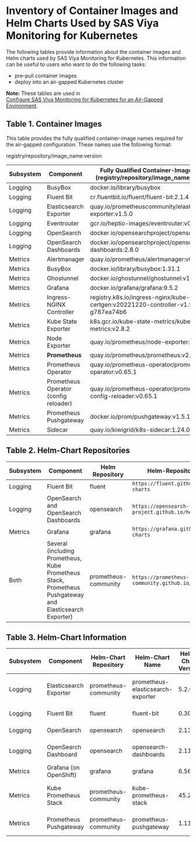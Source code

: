 # Inventory of Container Images and Helm Charts Used by SAS Viya Monitoring for Kubernetes

The following tables provide information about the container images and Helm charts used by SAS Viya Monitoring for Kubernetes.  This information can be useful to users who want to do the following tasks:

* pre-pull container images
* deploy into an air-gapped Kubernetes cluster

**Note:** These tables are used in  
[Configure SAS Viya Monitoring for Kubernetes for an Air-Gapped Environment](https://documentation.sas.com/?cdcId=obsrvcdc&cdcVersion=default&docsetId=obsrvdply&docsetTarget=n0grd8g2pkfglin12bzm3g1oik2p.htm).

## Table 1. Container Images

This table provides the fully qualified container-image names required for the air-gapped configuration.
These names use the following format: 

registry/repository/image_name:version

| Subsystem| Component | Fully Qualified Container-Image Name (registry/repository/image_name:version)|
|----|----|----|
| Logging | BusyBox | docker.io/library/busybox|
| Logging | Fluent Bit | cr.fluentbit.io/fluent/fluent-bit:2.1.4|
| Logging | Elasticsearch Exporter | quay.io/prometheuscommunity/elasticsearch-exporter:v1.5.0|
| Logging | Eventrouter | gcr.io/heptio-images/eventrouter:v0.3|
| Logging | OpenSearch | docker.io/opensearchproject/opensearch:2.8.0|
| Logging | OpenSearch Dashboards| docker.io/opensearchproject/opensearch-dashboards:2.8.0|
| Metrics | Alertmanager | quay.io/prometheus/alertmanager:v0.25.0|
| Metrics | BusyBox | docker.io/library/busybox:1.31.1|
| Metrics | Ghostunnel | docker.io/ghostunnel/ghostunnel:v1.7.1|
| Metrics | Grafana | docker.io/grafana/grafana:9.5.2|
| Metrics | Ingress-NGINX Controller | registry.k8s.io/ingress-nginx/kube-webhook-certgen:v20221220-controller-v1.5.1-58-g787ea74b6|
| Metrics | Kube State Exporter | k8s.gcr.io/kube-state-metrics/kube-state-metrics:v2.8.2|
| Metrics | Node Exporter | quay.io/prometheus/node-exporter:v1.5.0|
| Metrics | **Prometheus** | quay.io/prometheus/prometheus:v2.44.0|
| Metrics | Prometheus Operator | quay.io/prometheus-operator/prometheus-operator:v0.65.1|
| Metrics | Prometheus Operator (config reloader) | quay.io/prometheus-operator/prometheus-config-reloader:v0.65.1|
| Metrics | Prometheus Pushgateway | docker.io/prom/pushgateway:v1.5.1|
| Metrics | Sidecar | quay.io/kiwigrid/k8s-sidecar:1.24.0|

## Table 2. Helm-Chart Repositories

| Subsystem | Component | Helm Repository | Helm-Repository URL |
|--|--|--|--|
| Logging | Fluent Bit | fluent | `https://fluent.github.io/helm-charts` |
| Logging | OpenSearch and OpenSearch Dashboards | opensearch | `https://opensearch-project.github.io/helm-charts` |
| Metrics | Grafana | grafana | `https://grafana.github.io/helm-charts` |
| Both | Several (including Prometheus, Kube Prometheus Stack, Prometheus Pushgateway and Elasticsearch Exporter) | prometheus-community | `https://prometheus-community.github.io/helm-charts` |

## Table 3. Helm-Chart Information

| Subsystem | Component | Helm-Chart Repository | Helm-Chart Name |Helm-Chart Version | Helm-Archive File Name|
|--|--|--|--|--|--|
| Logging | Elasticsearch Exporter| prometheus-community| prometheus-elasticsearch-exporter| 5.2.0| prometheus-elasticsearch-exporter-5.2.0.tgz
| Logging | Fluent Bit| fluent| fluent-bit| 0.30.4| fluent-bit-0.30.4.tgz
| Logging | OpenSearch| opensearch| opensearch| 2.13.0| opensearch-2.13.0.tgz
| Logging | OpenSearch Dashboard| opensearch| opensearch-dashboards| 2.11.0| opensearch-dashboards-2.11.0.tgz
| Metrics | Grafana (on OpenShift)| grafana| grafana| 6.56.4| grafana-6.56.4.tgz
| Metrics | Kube Prometheus Stack| prometheus-community| kube-prometheus-stack| 45.28.0| kube-prometheus-stack-45.28.0.tgz
| Metrics | Prometheus Pushgateway| prometheus-community| prometheus-pushgateway| 1.11.0| prometheus-pushgateway-1.11.0.tgz
